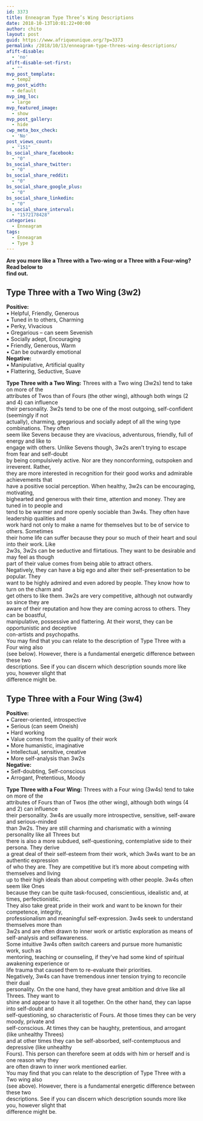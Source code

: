 ```yaml
---
id: 3373
title: Enneagram Type Three’s Wing Descriptions
date: 2018-10-13T10:01:22+00:00
author: chito
layout: post
guid: https://www.afriqueunique.org/?p=3373
permalink: /2018/10/13/enneagram-type-threes-wing-descriptions/
afift-disable:
  - 'no'
afift-disable-set-first:
  - ""
mvp_post_template:
  - temp2
mvp_post_width:
  - default
mvp_img_loc:
  - large
mvp_featured_image:
  - show
mvp_post_gallery:
  - hide
cwp_meta_box_check:
  - 'No'
post_views_count:
  - "151"
bs_social_share_facebook:
  - "0"
bs_social_share_twitter:
  - "0"
bs_social_share_reddit:
  - "0"
bs_social_share_google_plus:
  - "0"
bs_social_share_linkedin:
  - "0"
bs_social_share_interval:
  - "1572178428"
categories:
  - Enneagram
tags:
  - Enneagram
  - Type 3
---
```

**Are you more like a Three with a Two-wing or a Three with a Four-wing? Read below to**  
**find out.**

## Type Three with a Two Wing (3w2)

**Positive:**  
• Helpful, Friendly, Generous  
• Tuned in to others, Charming  
• Perky, Vivacious  
• Gregarious – can seem Sevenish  
• Socially adept, Encouraging  
• Friendly, Generous, Warm  
• Can be outwardly emotional  
**Negative:**  
• Manipulative, Artificial quality  
• Flattering, Seductive, Suave

**Type Three with a Two Wing:** Threes with a Two wing (3w2s) tend to take on more of the  
attributes of Twos than of Fours (the other wing), although both wings (2 and 4) can influence  
their personality. 3w2s tend to be one of the most outgoing, self-confident (seemingly if not  
actually), charming, gregarious and socially adept of all the wing type combinations. They often  
seem like Sevens because they are vivacious, adventurous, friendly, full of energy and like to  
engage with others. Unlike Sevens though, 3w2s aren’t trying to escape from fear and self-doubt  
by being compulsively active. Nor are they nonconforming, outspoken and irreverent. Rather,  
they are more interested in recognition for their good works and admirable achievements that  
have a positive social perception. When healthy, 3w2s can be encouraging, motivating,  
bighearted and generous with their time, attention and money. They are tuned in to people and  
tend to be warmer and more openly sociable than 3w4s. They often have leadership qualities and  
work hard not only to make a name for themselves but to be of service to others. Sometimes  
their home life can suffer because they pour so much of their heart and soul into their work. Like  
2w3s, 3w2s can be seductive and flirtatious. They want to be desirable and may feel as though  
part of their value comes from being able to attract others.  
Negatively, they can have a big ego and alter their self-presentation to be popular. They  
want to be highly admired and even adored by people. They know how to turn on the charm and  
get others to like them. 3w2s are very competitive, although not outwardly so since they are  
aware of their reputation and how they are coming across to others. They can be boastful,  
manipulative, possessive and flattering. At their worst, they can be opportunistic and deceptive  
con-artists and psychopaths.  
You may find that you can relate to the description of Type Three with a Four wing also  
(see below). However, there is a fundamental energetic difference between these two  
descriptions. See if you can discern which description sounds more like you, however slight that  
difference might be.

## Type Three with a Four Wing (3w4)

**Positive:**  
• Career-oriented, introspective  
• Serious (can seem Oneish)  
• Hard working  
• Value comes from the quality of their work  
• More humanistic, imaginative  
• Intellectual, sensitive, creative  
• More self-analysis than 3w2s  
**Negative:**  
• Self-doubting, Self-conscious  
• Arrogant, Pretentious, Moody

**Type Three with a Four Wing:** Threes with a Four wing (3w4s) tend to take on more of the  
attributes of Fours than of Twos (the other wing), although both wings (4 and 2) can influence  
their personality. 3w4s are usually more introspective, sensitive, self-aware and serious-minded  
than 3w2s. They are still charming and charismatic with a winning personality like all Threes but  
there is also a more subdued, self-questioning, contemplative side to their persona. They derive  
a great deal of their self-esteem from their work, which 3w4s want to be an authentic expression  
of who they are. They are competitive but it’s more about competing with themselves and living  
up to their high ideals than about competing with other people. 3w4s often seem like Ones  
because they can be quite task-focused, conscientious, idealistic and, at times, perfectionistic.  
They also take great pride in their work and want to be known for their competence, integrity,  
professionalism and meaningful self-expression. 3w4s seek to understand themselves more than  
3w2s and are often drawn to inner work or artistic exploration as means of self-analysis and selfawareness.  
Some intuitive 3w4s often switch careers and pursue more humanistic work, such as  
mentoring, teaching or counseling, if they’ve had some kind of spiritual awakening experience or  
life trauma that caused them to re-evaluate their priorities.  
Negatively, 3w4s can have tremendous inner tension trying to reconcile their dual  
personality. On the one hand, they have great ambition and drive like all Threes. They want to  
shine and appear to have it all together. On the other hand, they can lapse into self-doubt and  
self-questioning, so characteristic of Fours. At those times they can be very moody, private and  
self-conscious. At times they can be haughty, pretentious, and arrogant (like unhealthy Threes)  
and at other times they can be self-absorbed, self-contemptuous and depressive (like unhealthy  
Fours). This person can therefore seem at odds with him or herself and is one reason why they  
are often drawn to inner work mentioned earlier.  
You may find that you can relate to the description of Type Three with a Two wing also  
(see above). However, there is a fundamental energetic difference between these two  
descriptions. See if you can discern which description sounds more like you, however slight that  
difference might be.

&nbsp;